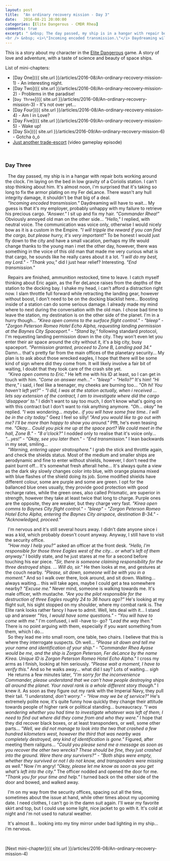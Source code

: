 ```yaml
---
layout: post
title:  "An ordinary recovery mission - Day 3"
date:   2016-08-21 20:00:00
categories: [Elite Dangerous - CMDR Rhea]
comments: true
excerpt: " &nbsp; The day passed, my ship is in a hangar with repair bots working around the clock. I'm laying on the bed in low gravity of a Coriolis station. I can't stop thinking about him. It's almost noon, i'm surprised that it's taking so long to fix the armor plating on my Fer deLance. There wasn't any hull integrity damage, it shouldn't be that big of a deal.
<br /> &nbsp; <i>\"Incoming encoded transmission.\"</i> Daydreaming will have to wait..."
---
```

This is a story about my character in the [Elite Dangerous](https://www.youtube.com/watch?v=yEjNmKpVAgc) game. A story of love and adventure, with a taste of science and beauty of space ships.

List of mini-chapters:
* [Day One]({{ site.url }}/articles/2016-08/An-ordinary-recovery-mission-1) - An interesting night.
* [Day Two]({{ site.url }}/articles/2016-08/An-ordinary-recovery-mission-2) - Problems in the paradise!
* [`Day Three`]({{ site.url }}/articles/2016-08/An-ordinary-recovery-mission-3) - It's not over yet...
* [Day Four]({{ site.url }}/articles/2016-08/An-ordinary-recovery-mission-4) - Am I in Love?
* [Day Five]({{ site.url }}/articles/2016-09/An-ordinary-recovery-mission-5) - Wake up!
* [Day Six]({{ site.url }}/articles/2016-09/An-ordinary-recovery-mission-6) - Gotcha ò\_ó
* [Just another trade-escort](https://www.youtube.com/watch?v=O3zY_zafRLQ) (video gameplay episode)

&nbsp;

### Day Three

 &nbsp; The day passed, my ship is in a hangar with repair bots working around the clock. I'm laying on the bed in low gravity of a Coriolis station. I can't stop thinking about him. It's almost noon, i'm surprised that it's taking so long to fix the armor plating on my Fer deLance. There wasn't any hull integrity damage, it shouldn't be that big of a deal.
<br /> &nbsp; _"Incoming encoded transmission."_ Daydreaming will have to wait... My guess is that it's my employer, probably unhappy with my failure to retrieve his precious cargo. _"Answer."_ I sit up and fix my hair. _"Commander Rhea!"_ Obviously annoyed old man on the other side... _"Hello,"_ I replied, with neutral voice. The communication was voice only, otherwise I would nicely bow as it is a custom in the Empire. _"I will tripple the reward if you can find the cargo, but please hurry, it's very important!"_ To be honest I would just fly down to the city and have a small vacation, perhaps my life would change thanks to the young man i met the other day, however, there was something in the voice of this old man that made me very curious what is that cargo, he sounds like he really cares about it a lot. _"I will do my best, my Lord."_ - _"Thank you,"_ did I just hear relief? Interesting. _"End transmission."_

 &nbsp; Repairs are finished, ammunition restocked, time to leave. I catch myself thinking about Eric again, as the Fer deLance raises from the depths of the station to the docking bay. I shake my head, i can't afford a distraction right now. I slam throttle full forward while retracting the landing gear, however without boost, I don't need to be on the docking blacklist here... Boosting inside of a station can do some serious damage. I already made my mind where to next during the conversation with the old man. I chose bad time to leave the station, my destination is on the other side of the planet. I'm in a hurry though... _"Kirea open comms to the surface flight control."_ - _"bleep"_ - _"Zorgon Peterson Romeo Hotel Echo Alpha, requesting landing permission at the Baynes City Spaceport."_ - _"Stand by,"_ following standard protocol, I'm requesting landing permission down in the city. They won't even let you enter their air space around the city without it, it's a big city, busy spaceport. _"Permission granted, proceed to Zone B, Landing pad 34."_ Damn... that's pretty far from the main offices of the planetary security... My plan is to ask about those wrecked eagles, I hope that there will be some kind of sign where did they come from. It will likely involve a fair bit of waiting, I doubt that they took care of the crash site yet.
<br /> &nbsp; _"Kirea open comms to Eric."_ He left me with his ID at least, so I can get in touch with him. _"Come on answer meh..."_ - _"bleep"_ - _"Hello?"_ It's him! _"Hi there,"_ i said, i feel like a teenager, my cheeks are burning too... _"Oh hi! You haven't left yet?"_ - _"I did, I was at the station actually, when i received ... lets say extension of the contract, I am to investigate where did the cargo 'disappear' to."_ I didn't want to say too much, I don't know what's going on with this contract but I don't want to risk anything anymore. _"Oh... okay"_ he replied. _"I was wondering... maybe.. if you will have some free time.. I will be in the city today."_ Geez I feel so silly! _"And you would like to go out with me? I'll be more than happy to show you around."_ Pfft, he's even teasing me. _"Okay... Could you pick me up at the space port? We could meet in the hall, Zone B."_ - _"8 o'clock?"_ I nodded only to realise that it's voice only... _"...yes!"_ - _"Okay, see you later then."_ - _"End transmission."_ I lean backwards in my seat, smiling...
<br /> &nbsp; _"Warning, entering upper stratosphere."_ I grab the stick and throttle again, and check the shields status. Most of the medium and smaller ships are aerodynamic and fine to enter without shields, however, I don't need the paint burnt off... It's somewhat fresh afterall hehe... It's always quite a view as the dark sky slowly changes color into blue, with orange plasma mixed with blue flashes of the shield doing its job. Some modified shields have different colour, some are purple and some are green. I opt for the ballanced blue ones usually, they provide good protection with good recharge rates, while the green ones, also called Prismatic, are superior in strength, however they take at least twice that long to charge. Purple ones are the opposite, they are weaker, but they charge very fast. _"Kirea open comms to Baynes City flight control."_ - _"bleep"_ - _"Zorgon Peterson Romeo Hotel Echo Alpha, entering the Baynes City airspace, destination B-34."_ - _"Acknowledged, proceed."_

 &nbsp; I'm nervous and it's still several hours away. I didn't date anyone since i was a kid, which probably doesn't count anyway. Anyway, I still have to visit the security office.
<br /> &nbsp; _"How may I help you?"_ asked an officer at the front desk. _"Hello, I'm responsible for those three Eagles west of the city... or what's left of them anyway."_ I boldly state, and he just stares at me for a second before touching his ear piece. _"Sir, there is someone claiming responsibility for the three destroyed ships. ... Will do, sir."_ He then looks at me, and gestures at the couch nearby. _"Please, sit down, someone will be with you in a moment."_ And so I walk over there, look around, and sit down. Waiting... always waiting... this will take ages, maybe I could get a tea somewhere nearby? _"Excuse me."_ Never mind, someone is walking towards me. It's male officer, with mustache. _"Are you the pilot responsible for the destruction of three Eagles roughly 24 to 36 hours ago?"_ He's looking at my flight suit, his sight stopped on my shoulder, where my combat rank is. The Elite rank looks rather fancy I have to admit. Well, lets deal with it... I stand up and answer _"Yes, I would have some questions."_ - _"You will have to come with me."_ I'm confused, i will -have to- go? _"Lead the way then."_ There is no point arguing with them, especially if you want something from them, which I do...
<br /> &nbsp; So they lead me into small room, one table, two chairs. I believe that this is where they interrogate suspects. Oh well... _"Please sit down and tell me your name and identification of your ship."_ - _"Commander Rhea Ayase would be me, and the ship is Zorgon Peterson, Fer deLance by the name Kirea. Unique ID is Zorgon Peterson Romeo Hotel Echo Alpha."_ I cross my arms as I finish, looking at him seriously. _"Please wait a moment, I have to verify this."_ And so he walks away... what did I say? Lots of waiting... *sigh*
<br /> &nbsp; He returns a few minutes later, _"I'm sorry for the inconvenience Commander, please understand that we can't have people destroying ships all around the planet. Your naval rank is a whole different story though."_ I knew it. As soon as they figure out my rank with the Imperial Navy, they pull their tail. _"I understand, don't worry."_ - _"How may we be of service?"_ He's extremely polite now, it's quite funny how quickly they change their attitude towards people of higher rank or political standing... bureaucracy. _"I was wondering whether you had time to investigate whatever was left of them, I need to find out where did they come from and who they were."_ I hope that they did recover black boxes, or at least transponders, or well, some other parts... _"Well, we did not manage to look into the two that crashed a few hundred kilometers west, however the third that was nearby was completely destroyed, any kind of identification is gone."_ Figured, after meeting them railguns... _"Could you please send me a message as soon as you recover the other two wrecks? These should be fine, they just crashed into the ground. Were there any survivers?"_ - _"Both ships were empty, whether they survived or not I do not know, and transponders were missing as well."_ Now i'm angry! _"Okay, please let me know as soon as you get what's left into the city."_ The officer nodded and opened the door for me. _"Thank you for your time and help."_ I turned back on the other side of the door and bowed, and walked away.

 &nbsp; I'm on my way from the security offices, spacing out all the time, sometimes about the issue at hand, while other times about my upcoming date. I need clothes, I can't go in the damn suit again. I'll wear my favorite skirt and top, but I could use some light, nice jacket to go with it. It's cold at night and i'm not used to natural weather.

 &nbsp; It's almost 8... looking into my tiny mirror under bad lighting in my ship... i'm nervous.

&nbsp;

[Next mini-chapter]({{ site.url }}/articles/2016-08/An-ordinary-recovery-mission-4)
